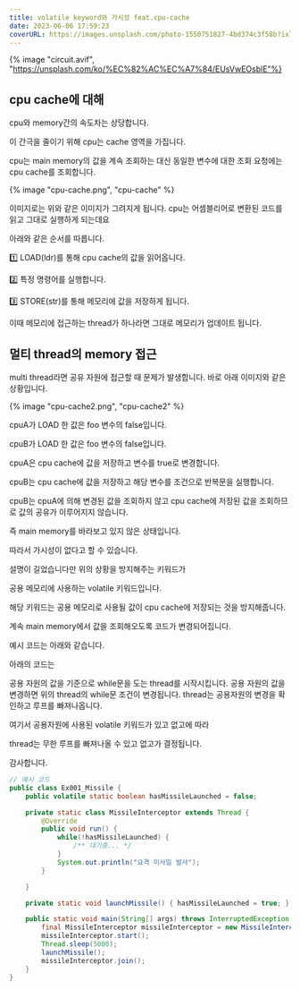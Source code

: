 ```yaml
---
title: volatile keyword와 가시성 feat.cpu-cache
date: 2023-06-06 17:59:23
coverURL: https://images.unsplash.com/photo-1550751827-4bd374c3f58b?ixlib=rb-4.0.3&ixid=M3wxMjA3fDB8MHxwaG90by1wYWdlfHx8fGVufDB8fHx8fA%3D%3D&auto=format&fit=crop&w=1770&q=80
---
```

{% image "circuit.avif", "https://unsplash.com/ko/%EC%82%AC%EC%A7%84/EUsVwEOsblE"%}


## cpu cache에 대해

cpu와 memory간의 속도차는 상당합니다. 

이 간극을 줄이기 위해 cpu는 cache 영역을 가집니다.

cpu는 main memory의 값을 계속 조회하는 대신
동일한 변수에 대한 조회 요청에는 cpu cache를 조회합니다.

{% image "cpu-cache.png", "cpu-cache" %}

이미지로는 위와 같은 이미지가 그려지게 됩니다.
cpu는 어셈블리어로 변환된 코드를 읽고 그대로 실행하게 되는데요

아래와 같은 순서를 따릅니다.


1️⃣ LOAD(ldr)를 통해 cpu cache의 값을 읽어옵니다.

2️⃣ 특정 명령어를 실행합니다.

3️⃣ STORE(str)를 통해 메모리에 값을 저장하게 됩니다.


이때 메모리에 접근하는 thread가 하나라면 그대로 메모리가 업데이트 됩니다.

## 멀티 thread의 memory 접근

multi thread라면 공유 자원에 접근할 때 문제가 발생합니다.
바로 아래 이미지와 같은 상황입니다.

{% image "cpu-cache2.png", "cpu-cache2" %}

cpuA가 LOAD 한 값은 foo 변수의 false입니다.

cpuB가 LOAD 한 값은 foo 변수의 false입니다.

cpuA은 cpu cache에 값을 저장하고 변수를 true로 변경합니다.

cpuB는 cpu cache에 값을 저장하고 해당 변수를 조건으로 반복문을 실행합니다.

cpuB는 cpuA에 의해 변경된 값을 조회하지 않고 cpu cache에 저장된 값을 조회하므로
값의 공유가 이루어지지 않습니다.

즉 main memory를 바라보고 있지 않은 상태입니다.

따라서 가시성이 없다고 할 수 있습니다.


설명이 길었습니다만 위의 상황을 방지해주는 키워드가

공용 메모리에 사용하는 volatile 키워드입니다.

해당 키워드는 공용 메모리로 사용될 값이 cpu cache에 저장되는 것을 방지해줍니다.

계속 main memory에서 값을 조회해오도록 코드가 변경되어집니다.



예시 코드는 아래와 같습니다.

아래의 코드는 

공용 자원의 값을 기준으로 while문을 도는 thread를 시작시킵니다.
공용 자원의 값을 변경하면 위의 thread의 while문 조건이 변경됩니다.
thread는 공용자원의 변경을 확인하고 루프를 빠져나옵니다.

여기서 공용자원에 사용된 volatile 키워드가 있고 없고에 따라 

thread는 무한 루프를 빠져나올 수 있고 없고가 결정됩니다.

감사합니다.

```java
// 예시 코드
public class Ex001_Missile {
	public volatile static boolean hasMissileLaunched = false;

	private static class MissileInterceptor extends Thread {
		@Override
		public void run() {
			while(!hasMissileLaunched) {
				/** 대기중... */
			}
			System.out.println("요격 미사일 발사");
		}

	}

	private static void launchMissile() { hasMissileLaunched = true; }

	public static void main(String[] args) throws InterruptedException {
		final MissileInterceptor missileInterceptor = new MissileInterceptor();
		missileInterceptor.start();
		Thread.sleep(5000);
		launchMissile();
		missileInterceptor.join();
	}
}
```